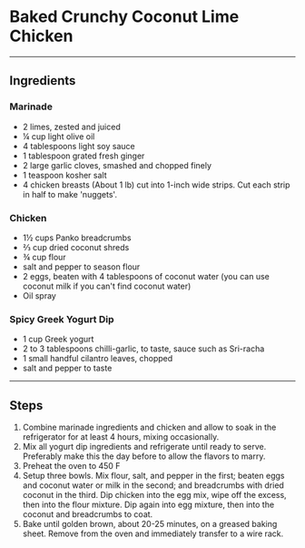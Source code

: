 # Baked Crunchy Coconut Lime Chicken

---

## Ingredients

### Marinade
* 2 limes, zested and juiced
* ¼ cup light olive oil
* 4 tablespoons light soy sauce
* 1 tablespoon grated fresh ginger
* 2 large garlic cloves, smashed and chopped finely
* 1 teaspoon kosher salt
* 4 chicken breasts (About 1 lb) cut into 1-inch wide strips. Cut each strip in half to make 'nuggets'.

### Chicken

* 1½ cups Panko breadcrumbs
* ⅔ cup dried coconut shreds
* ¾ cup flour
* salt and pepper to season flour
* 2 eggs, beaten with 4 tablespoons of coconut water (you can use coconut milk if you can't find coconut water)
* Oil spray


### Spicy Greek Yogurt Dip
* 1 cup Greek yogurt
* 2 to 3 tablespoons chilli-garlic, to taste, sauce such as Sri-racha
* 1 small handful cilantro leaves, chopped
* salt and pepper to taste

---

## Steps

1. Combine marinade ingredients and chicken and allow to soak in the refrigerator for at least 4 hours, mixing occasionally.
2. Mix all yogurt dip ingredients and refrigerate until ready to serve. Preferably make this the day before to allow the flavors to marry.
2. Preheat the oven to 450 F
3. Setup three bowls. Mix flour, salt, and pepper in the first; beaten eggs and coconut water or milk in the second; and breadcrumbs with dried coconut in the third. Dip chicken into the egg mix, wipe off the excess, then into the flour mixture. Dip again into egg mixture, then into the coconut and breadcrumbs to coat.
4. Bake until golden brown, about 20-25 minutes, on a greased baking sheet. Remove from the oven and immediately transfer to a wire rack.
